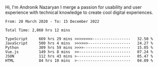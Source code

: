 Hi, I'm Andronik Nazaryan
I merge a passion for usability and user experience with technical knowledge to create cool digital experiences.


<!--START_SECTION:waka-->

```text
From: 28 March 2020 - To: 15 December 2022

Total Time: 2,060 hrs 12 mins

TypeScript     669 hrs 29 mins >>>>>>>>-----------------   32.50 %
JavaScript     500 hrs 4 mins  >>>>>>-------------------   24.27 %
Python         309 hrs 59 mins >>>>---------------------   15.05 %
Vue.js         149 hrs 8 mins  >>-----------------------   07.24 %
JSON           112 hrs 43 mins >------------------------   05.47 %
HTML           84 hrs 10 mins  >------------------------   04.09 %
```

<!--END_SECTION:waka-->
